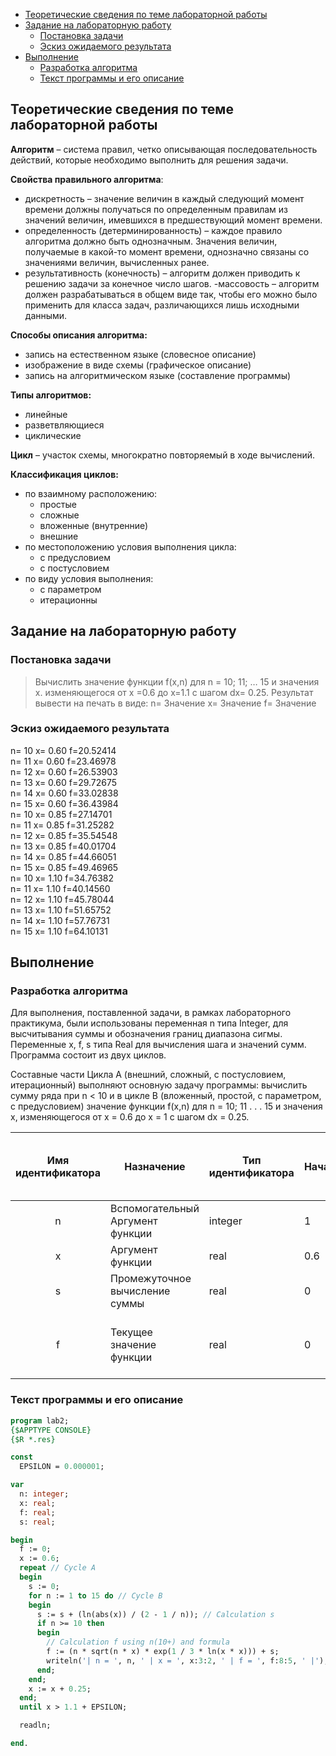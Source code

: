 - [Теоретические сведения по теме лабораторной работы](#теоретические-сведения-по-теме-лабораторной-работы)
- [Задание на лабораторную работу](#задание-на-лабораторную-работу)
  - [Постановка задачи](#постановка-задачи)
  - [Эскиз ожидаемого результата](#эскиз-ожидаемого-результата)
- [Выполнение](#выполнение)
  - [Разработка алгоритма](#разработка-алгоритма)
  - [Текст программы и его описание](#текст-программы-и-его-описание)

## Теоретические сведения по теме лабораторной работы 

**Алгоритм** – система правил, четко описывающая последовательность действий, которые необходимо выполнить для решения задачи.

**Свойства правильного алгоритма**:
- дискретность – значение величин в каждый следующий момент времени должны получаться по определенным правилам из значений величин, имевшихся в предшествующий момент времени.
- определенность (детерминированность) – каждое правило алгоритма должно быть однозначным. Значения величин, получаемые в какой-то момент времени, однозначно связаны со значениями величин, вычисленных ранее.
- результативность (конечность) – алгоритм должен приводить к решению задачи за конечное число шагов.
-массовость – алгоритм должен разрабатываться в общем виде так, чтобы его можно было применить для класса задач, различающихся лишь исходными данными.

**Способы описания алгоритма:**
- запись на естественном языке (словесное описание)
- изображение в виде схемы (графическое описание)
- запись на алгоритмическом языке (составление программы)

**Типы алгоритмов:**
- линейные
- разветвляющиеся
- циклические

**Цикл** – участок схемы, многократно повторяемый в ходе вычислений.

**Классификация циклов:**
- по взаимному расположению:
  - простые
  - сложные
  - вложенные (внутренние)
  - внешние
- по местоположению условия выполнения цикла:
  - с предусловием
  - с постусловием
- по виду условия выполнения:
  - с параметром
  - итерационны

## Задание на лабораторную работу

### Постановка задачи

> Вычислить значение функции f(x,n) для n = 10; 11; … 15 и значения x. изменяющегося от x =0.6 до x=1.1 с шагом dx= 0.25. Результат вывести на печать в виде:
> n= Значение x= Значение f= Значение

### Эскиз ожидаемого результата

<p align=”left”>
n= 10 x= 0.60 f=20.52414<br>
n= 11 x= 0.60 f=23.46978<br>
n= 12 x= 0.60 f=26.53903<br>
n= 13 x= 0.60 f=29.72675<br>
n= 14 x= 0.60 f=33.02838<br>
n= 15 x= 0.60 f=36.43984<br>
n= 10 x= 0.85 f=27.14701<br>
n= 11 x= 0.85 f=31.25282<br>
n= 12 x= 0.85 f=35.54548<br>
n= 13 x= 0.85 f=40.01704<br>
n= 14 x= 0.85 f=44.66051<br>
n= 15 x= 0.85 f=49.46965<br>
n= 10 x= 1.10 f=34.76382<br>
n= 11 x= 1.10 f=40.14560<br>
n= 12 x= 1.10 f=45.78044<br>
n= 13 x= 1.10 f=51.65752<br>
n= 14 x= 1.10 f=57.76731<br>
n= 15 x= 1.10 f=64.10131<br>
</p>

## Выполнение

### Разработка алгоритма

Для выполнения, поставленной задачи, в рамках лабораторного практикума, были использованы переменная n типа Integer, для высчитывания суммы и обозначения границ диапазона сигмы. Переменные x, f, s типа Real для вычисления шага и значений сумм. Программа состоит из двух циклов.

Составные части Цикла A (внешний, сложный, с постусловием, итерационный) выполняют основную задачу программы: вычислить сумму ряда при n < 10 и в цикле В (вложенный, простой, с параметром, с предусловием) значение функции f(x,n) для n = 10; 11 . . . 15 и значения x, изменяющегося от x = 0.6 до x = 1 с шагом dx = 0.25.

| Имя идентификатора | Назначение                       | Тип идентификатора | Начальноезначение | Закон изменения                                      | Имя цикла, в котором происходит изменение переменной |
| :----------------: | -------------------------------- | ------------------ | ----------------- | ---------------------------------------------------- | :--------------------------------------------------: |
|         n          | Вспомогательный Аргумент функции | integer            | 1                 | n := 1 to 15                                         |                          B                           |
|         x          | Аргумент функции                 | real               | 0.6               | x:=x+0.25                                            |                          A                           |
|         s          | Промежуточное вычисление суммы   | real               | 0                 | s := s + ( ln(abs(x)) / (2 - 1 / n) )                |                          B                           |
|         f          | Текущее значение функции         | real               | 0                 | f := (n _ sqrt(n _ x) _ exp(1 / 3 _ ln (x\*x)) ) + s |                          B                           |

### Текст программы и его описание

```pascal
program lab2;
{$APPTYPE CONSOLE}
{$R *.res}

const
  EPSILON = 0.000001;

var
  n: integer;
  x: real;
  f: real;
  s: real;

begin
  f := 0;
  x := 0.6;
  repeat // Cycle A
  begin
    s := 0;
    for n := 1 to 15 do // Cycle B
    begin
      s := s + (ln(abs(x)) / (2 - 1 / n)); // Сalculation s
      if n >= 10 then
      begin
        // Сalculation f using n(10+) and formula
        f := (n * sqrt(n * x) * exp(1 / 3 * ln(x * x))) + s;
        writeln('| n = ', n, ' | x = ', x:3:2, ' | f = ', f:8:5, ' |');
      end;
    end;
    x := x + 0.25;
  end;
  until x > 1.1 + EPSILON;

  readln;

end.
```